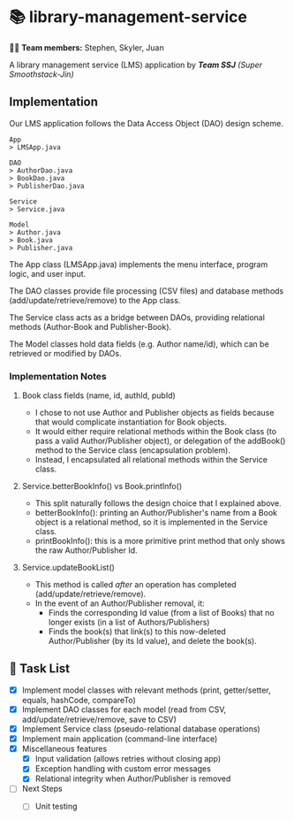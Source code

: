 # :books: library-management-service
:man_office_worker: **Team members:** Stephen, Skyler, Juan

A library management service (LMS) application by ***Team SSJ*** *(Super Smoothstack-Jin)*



## Implementation
Our LMS application follows the Data Access Object (DAO) design scheme.

```
App
> LMSApp.java

DAO
> AuthorDao.java
> BookDao.java
> PublisherDao.java

Service
> Service.java

Model
> Author.java
> Book.java
> Publisher.java
```

The App class (LMSApp.java) implements the menu interface, program logic, and user input.

The DAO classes provide file processing (CSV files) and database methods (add/update/retrieve/remove) to the App class.

The Service class acts as a bridge between DAOs, providing relational methods (Author-Book and Publisher-Book).

The Model classes hold data fields (e.g. Author name/id), which can be retrieved or modified by DAOs.

### Implementation Notes

1. Book class fields (name, id, authId, pubId)
    * I chose to not use Author and Publisher objects as fields because that would complicate instantiation for Book objects.
    * It would either require relational methods within the Book class (to pass a valid Author/Publisher object), or delegation of the addBook() method to the Service class (encapsulation problem).
    * Instead, I encapsulated all relational methods within the Service class.
    
2. Service.betterBookInfo() vs Book.printInfo()
    * This split naturally follows the design choice that I explained above.
    * betterBookInfo(): printing an Author/Publisher's name from a Book object is a relational method, so it is implemented in the Service class.
    * printBookInfo(): this is a more primitive print method that only shows the raw Author/Publisher Id.
    
3. Service.updateBookList()
    * This method is called *after* an operation has completed (add/update/retrieve/remove).
    * In the event of an Author/Publisher removal, it:
         - Finds the corresponding Id value (from a list of Books) that no longer exists (in a list of Authors/Publishers)
         - Finds the book(s) that link(s) to this now-deleted Author/Publisher (by its Id value), and delete the book(s).

## :memo: Task List
- [x] Implement model classes with relevant methods (print, getter/setter, equals, hashCode, compareTo)
- [x] Implement DAO classes for each model (read from CSV, add/update/retrieve/remove, save to CSV)
- [x] Implement Service class (pseudo-relational database operations)
- [x] Implement main application (command-line interface)
- [x] Miscellaneous features
  - [x] Input validation (allows retries without closing app)
  - [x] Exception handling with custom error messages
  - [x] Relational integrity when Author/Publisher is removed

- [ ] Next Steps
  - [ ] Unit testing

